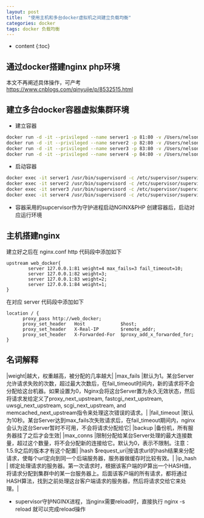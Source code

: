 ```yaml
---
layout: post
title:  "使用主机和多台docker虚拟机之间建立负载均衡"
categories: docker 
tags: docker 负载均衡
---
```


* content
{:toc}

## 通过docker搭建nginx php环境
本文不再阐述具体操作，可产考 https://www.cnblogs.com/qinyujie/p/8532515.html

## 建立多台docker容器虚拟集群环境
* 建立容器

```bash
docker run -d -it --privileged --name server1 -p 81:80 -v /Users/nelsonking/Code/:/var/www -v /Users/nelsonking/self/docker/self_nginx/nginx.conf:/usr/local/nginx/conf/nginx.conf -v /Users/nelsonking/self/docker/self_nginx/conf.d:/usr/local/nginx/conf/conf.d 32a739d2d401
docker run -d -it --privileged --name server2 -p 82:80 -v /Users/nelsonking/Code/:/var/www -v /Users/nelsonking/self/docker/self_nginx/nginx.conf:/usr/local/nginx/conf/nginx.conf -v /Users/nelsonking/self/docker/self_nginx/conf.d:/usr/local/nginx/conf/conf.d 32a739d2d401
docker run -d -it --privileged --name server3 -p 83:80 -v /Users/nelsonking/Code/:/var/www -v /Users/nelsonking/self/docker/self_nginx/nginx.conf:/usr/local/nginx/conf/nginx.conf -v /Users/nelsonking/self/docker/self_nginx/conf.d:/usr/local/nginx/conf/conf.d 32a739d2d401
docker run -d -it --privileged --name server4 -p 84:80 -v /Users/nelsonking/Code/:/var/www -v /Users/nelsonking/self/docker/self_nginx/nginx.conf:/usr/local/nginx/conf/nginx.conf -v /Users/nelsonking/self/docker/self_nginx/conf.d:/usr/local/nginx/conf/conf.d 32a739d2d401
```




* 启动容器

```bash
docker exec -it server1 /usr/bin/supervisord -c /etc/supervisor/supervisord.conf
docker exec -it server2 /usr/bin/supervisord -c /etc/supervisor/supervisord.conf
docker exec -it server3 /usr/bin/supervisord -c /etc/supervisor/supervisord.conf
docker exec -it server4 /usr/bin/supervisord -c /etc/supervisor/supervisord.conf
```
* 容器采用的supcervisor作为守护进程启动NGINX&PHP
创建容器后，启动对应运行环境

## 主机搭建nginx
建立好之后在 nginx.conf http 代码段中添加如下
```
upstream web_docker{
        server 127.0.0.1:81 weight=4 max_fails=3 fail_timeout=10;
        server 127.0.0.1:82 weight=3;
        server 127.0.0.1:83 weight=2;
        server 127.0.0.1:84 weight=1;
}
```
在对应 server 代码段中添加如下
```
location / {
      proxy_pass http://web_docker;
      proxy_set_header   Host             $host;
      proxy_set_header   X-Real-IP        $remote_addr;
      proxy_set_header   X-Forwarded-For  $proxy_add_x_forwarded_for;
}
```

## 名词解释
>
|weight|越大，权重越高，被分配的几率越大|
|max_fails |默认为1。某台Server允许请求失败的次数，超过最大次数后，在fail_timeout时间内，新的请求将不会分配给这台机器。如果设置为0，Nginx会将这台Server置为永久无效状态，然后将请求发给定义了proxy_next_upstream, fastcgi_next_upstream, uwsgi_next_upstream, scgi_next_upstream, and memcached_next_upstream指令来处理这次错误的请求。|
|fail_timeout |默认为10秒。某台Server达到max_fails次失败请求后，在fail_timeout期间内，nginx会认为这台Server暂时不可用，不会将请求分配给它|
|backup |备份机，所有服务器挂了之后才会生效|
|max_conns |限制分配给某台Server处理的最大连接数量，超过这个数量，将不会分配新的连接给它。默认为0，表示不限制。注意：1.5.9之后的版本才有这个配置|
|hash $request_uri|按请求url的hash结果来分配请求，使每个url定向到同一个后端服务器，服务器做缓存时比较有效。|
|ip_hash | 绑定处理请求的服务器。第一次请求时，根据该客户端的IP算出一个HASH值，将请求分配到集群中的某一台服务器上。后面该客户端的所有请求，都将通过HASH算法，找到之前处理这台客户端请求的服务器，然后将请求交给它来处理。|

* supervisor守护NGINX进程，当nginx需要reload时，直接执行 nginx -s reload 就可以完成reload操作